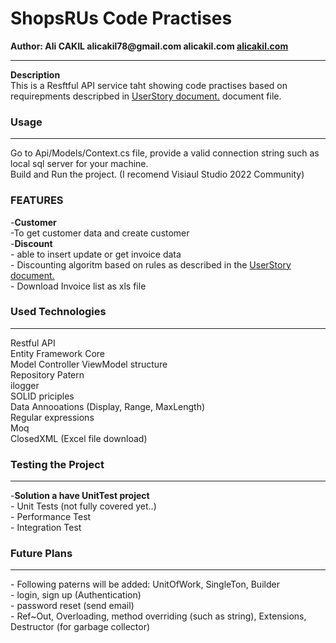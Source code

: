 ﻿<h1> ShopsRUs Code Practises </h1>
<b> Author:  Ali CAKIL
alicakil78@gmail.com alicakil.com 
 <a target='_blank' href='https://alicakil.com'> alicakil.com</a>
</b>
<hr/>

<b> Description </b> <br>
This is a Resftful API service taht showing code practises based on requirepments descripbed in  <a target='_blank' href='https://github.com/alicakil/ShopsRUs/blob/master/Api/UserStory.docx'> UserStory document.</a> document file. 


<h3> Usage </h3>
<hr>
Go to Api/Models/Context.cs file, provide a valid connection string such as local sql server for your machine.<br>
Build and Run the project. (I recomend Visiaul Studio 2022 Community)





<h3> FEATURES </h3>
-<b>Customer</b><br>
	-To get customer data and create customer<br>
-<b>Discount</b><br>
	- able to insert update or get invoice data<br>
	- Discounting algoritm based on rules as described in the <a target='_blank' href='https://github.com/alicakil/ShopsRUs/blob/master/Api/UserStory.docx'> UserStory document.</a><br>
	- Download Invoice list as xls file


<h3> Used Technologies </h3>
<hr>

Restful API <br>
Entity Framework Core<br>
Model Controller ViewModel structure <br>
Repository Patern<br>
ilogger<br>
SOLID priciples<br>
Data Annooations (Display, Range, MaxLength)<br>
Regular expressions<br>
Moq<br>
ClosedXML (Excel file download) <br>

 <h3> Testing the Project   </h3>
 <hr>
 -<b>Solution a have UnitTest project</b><br>
	- Unit Tests (not fully covered yet..)<br>
	- Performance Test<br>
	- Integration Test<br>
   

<h3> Future Plans </h3>
<hr>
 - Following paterns will be added: UnitOfWork, SingleTon, Builder <br>
 - login, sign up (Authentication)<br>
 - password reset (send email)<br>
 - Ref~Out, Overloading, method overriding (such as string), Extensions, Destructor (for garbage collector)<br>
